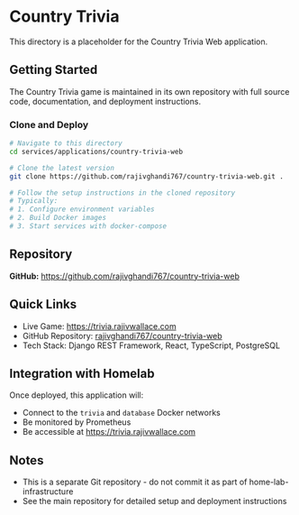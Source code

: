 # Country Trivia

This directory is a placeholder for the Country Trivia Web application.

## Getting Started

The Country Trivia game is maintained in its own repository with full source code, documentation, and deployment instructions.

### Clone and Deploy

```bash
# Navigate to this directory
cd services/applications/country-trivia-web

# Clone the latest version
git clone https://github.com/rajivghandi767/country-trivia-web.git .

# Follow the setup instructions in the cloned repository
# Typically:
# 1. Configure environment variables
# 2. Build Docker images
# 3. Start services with docker-compose
```

## Repository

**GitHub:** https://github.com/rajivghandi767/country-trivia-web

## Quick Links

- Live Game: https://trivia.rajivwallace.com
- GitHub Repository: [rajivghandi767/country-trivia-web](https://github.com/rajivghandi767/country-trivia-web)
- Tech Stack: Django REST Framework, React, TypeScript, PostgreSQL

## Integration with Homelab

Once deployed, this application will:

- Connect to the `trivia` and `database` Docker networks
- Be monitored by Prometheus
- Be accessible at https://trivia.rajivwallace.com

## Notes

- This is a separate Git repository - do not commit it as part of home-lab-infrastructure
- See the main repository for detailed setup and deployment instructions
